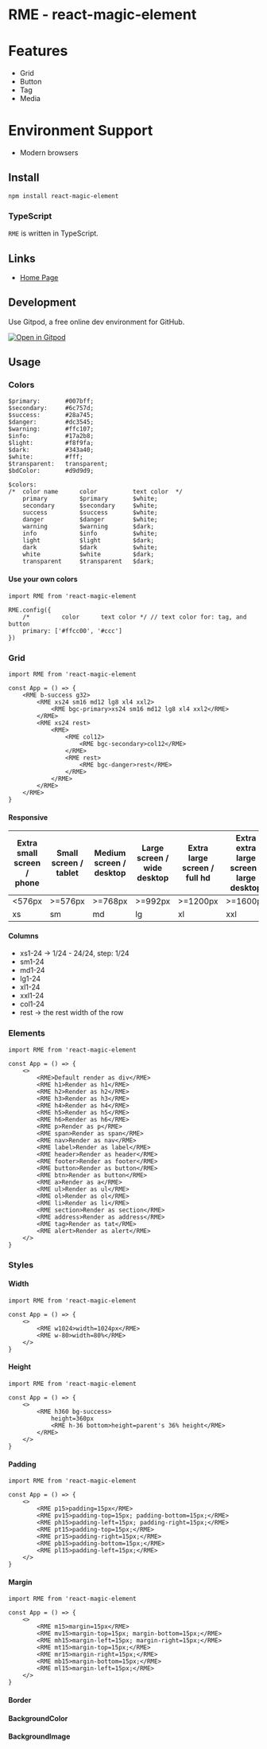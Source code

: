 <h1>RME - react-magic-element</h1>

# Features
- Grid
- Button
- Tag
- Media
# Environment Support
- Modern browsers
## Install
```
npm install react-magic-element
```
### TypeScript
`RME` is written in TypeScript.
## Links
- [Home Page](http://ocxers.github.io/rme)
## Development
Use Gitpod, a free online dev environment for GitHub.

[![Open in Gitpod](https://gitpod.io/button/open-in-gitpod.svg)](https://gitpod.io/#https://github.com/ocxers/react-magic-element)
## Usage
### Colors
```tsx
$primary:       #007bff;
$secondary:     #6c757d;
$success:       #28a745;
$danger:        #dc3545;
$warning:       #ffc107;
$info:          #17a2b8;
$light:         #f8f9fa;
$dark:          #343a40;
$white:         #fff;
$transparent:   transparent;
$bdColor:       #d9d9d9;

$colors:
/*  color name      color          text color  */
    primary         $primary       $white;    
    secondary       $secondary     $white;    
    success         $success       $white;    
    danger          $danger        $white;    
    warning         $warning       $dark;     
    info            $info          $white;    
    light           $light         $dark;     
    dark            $dark          $white;    
    white           $white         $dark;     
    transparent     $transparent   $dark;     
```
#### Use your own colors
```tsx
import RME from 'react-magic-element

RME.config({
    /*         color      text color */ // text color for: tag, and button
    primary: ['#ffcc00', '#ccc']
})
```
### Grid
```tsx
import RME from 'react-magic-element

const App = () => {
    <RME b-success g32>
        <RME xs24 sm16 md12 lg8 xl4 xxl2>
            <RME bgc-primary>xs24 sm16 md12 lg8 xl4 xxl2</RME>
        </RME>
        <RME xs24 rest>
            <RME>
                <RME col12>
                    <RME bgc-secondary>col12</RME>
                </RME>
                <RME rest>
                    <RME bgc-danger>rest</RME>
                </RME>
            </RME>
        </RME>
    </RME>
}
```
#### Responsive
| Extra small screen / phone | Small screen / tablet | Medium screen / desktop | Large screen / wide desktop | Extra large screen / full hd | Extra extra large screen / large desktop |
| --- | --- | --- | --- | --- | --- |
| \<576px | \>=576px | \>=768px | \>=992px | \>=1200px | \>=1600px |
| xs | sm | md | lg | xl | xxl |
#### Columns
- xs1-24        -> 1/24 - 24/24, step: 1/24
- sm1-24
- md1-24
- lg1-24
- xl1-24
- xxl1-24
- col1-24
- rest          -> the rest width of the row
### Elements
```tsx
import RME from 'react-magic-element

const App = () => {
    <>
        <RME>Default render as div</RME>
        <RME h1>Render as h1</RME>
        <RME h2>Render as h2</RME>
        <RME h3>Render as h3</RME>
        <RME h4>Render as h4</RME>
        <RME h5>Render as h5</RME>
        <RME h6>Render as h6</RME>
        <RME p>Render as p</RME>
        <RME span>Render as span</RME>
        <RME nav>Render as nav</RME>
        <RME label>Render as label</RME>
        <RME header>Render as header</RME>
        <RME footer>Render as footer</RME>
        <RME button>Render as button</RME>
        <RME btn>Render as button</RME>
        <RME a>Render as a</RME>
        <RME ul>Render as ul</RME>
        <RME ol>Render as ol</RME>
        <RME li>Render as li</RME>
        <RME section>Render as section</RME>
        <RME address>Render as address</RME>
        <RME tag>Render as tat</RME>
        <RME alert>Render as alert</RME>
    </>
}
```
### Styles
#### Width
```tsx
import RME from 'react-magic-element

const App = () => {
    <>
        <RME w1024>width=1024px</RME>
        <RME w-80>width=80%</RME>
    </>
}
```
#### Height
```tsx
import RME from 'react-magic-element

const App = () => {
    <>
        <RME h360 bg-success>
            height=360px
            <RME h-36 bottom>height=parent's 36% height</RME>
        </RME>
    </>
}
```
#### Padding
```tsx
import RME from 'react-magic-element

const App = () => {
    <>
        <RME p15>padding=15px</RME>
        <RME pv15>padding-top=15px; padding-bottom=15px;</RME>
        <RME ph15>padding-left=15px; padding-right=15px;</RME>
        <RME pt15>padding-top=15px;</RME>
        <RME pr15>padding-right=15px;</RME>
        <RME pb15>padding-bottom=15px;</RME>
        <RME pl15>padding-left=15px;</RME>
    </>
}
```
#### Margin

```tsx
import RME from 'react-magic-element

const App = () => {
    <>
        <RME m15>margin=15px</RME>
        <RME mv15>margin-top=15px; margin-bottom=15px;</RME>
        <RME mh15>margin-left=15px; margin-right=15px;</RME>
        <RME mt15>margin-top=15px;</RME>
        <RME mr15>margin-right=15px;</RME>
        <RME mb15>margin-bottom=15px;</RME>
        <RME ml15>margin-left=15px;</RME>
    </>
}
```
#### Border
#### BackgroundColor
#### BackgroundImage